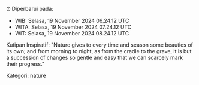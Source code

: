 ⏰ Diperbarui pada:
- WIB: Selasa, 19 November 2024 06.24.12 UTC
- WITA: Selasa, 19 November 2024 07.24.12 UTC
- WIT: Selasa, 19 November 2024 08.24.12 UTC

Kutipan Inspiratif:
"Nature gives to every time and season some beauties of its own; and from morning to night, as from the cradle to the grave, it is but a succession of changes so gentle and easy that we can scarcely mark their progress."


Kategori: nature

